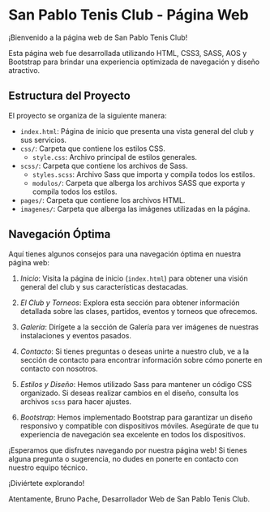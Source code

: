 # San Pablo Tenis Club - Página Web

¡Bienvenido a la página web de San Pablo Tenis Club!

Esta página web fue desarrollada utilizando HTML, CSS3, SASS, AOS y Bootstrap para brindar una experiencia optimizada de navegación y diseño atractivo.

## Estructura del Proyecto

El proyecto se organiza de la siguiente manera:

- `index.html`: Página de inicio que presenta una vista general del club y sus servicios.
- `css/`: Carpeta que contiene los estilos CSS.
  - `style.css`: Archivo principal de estilos generales.
- `scss/`: Carpeta que contiene los archivos de Sass.
  - `styles.scss`: Archivo Sass que importa y compila todos los estilos.
  - `modulos/`: Carpeta que alberga los archivos SASS que exporta y compila todos los estilos.
- `pages/`: Carpeta que contiene los archivos HTML.
- `imagenes/`: Carpeta que alberga las imágenes utilizadas en la página.

## Navegación Óptima

Aquí tienes algunos consejos para una navegación óptima en nuestra página web:

1. *Inicio*: Visita la página de inicio (`index.html`) para obtener una visión general del club y sus características destacadas.

2. *El Club y Torneos*: Explora esta sección para obtener información detallada sobre las clases, partidos, eventos y torneos que ofrecemos.

3. *Galería*: Dirígete a la sección de Galería para ver imágenes de nuestras instalaciones y eventos pasados.

4. *Contacto*: Si tienes preguntas o deseas unirte a nuestro club, ve a la sección de contacto para encontrar información sobre cómo ponerte en contacto con nosotros.

5. *Estilos y Diseño*: Hemos utilizado Sass para mantener un código CSS organizado. Si deseas realizar cambios en el diseño, consulta los archivos `scss` para hacer ajustes.

6. *Bootstrap*: Hemos implementado Bootstrap para garantizar un diseño responsivo y compatible con dispositivos móviles. Asegúrate de que tu experiencia de navegación sea excelente en todos los dispositivos.

¡Esperamos que disfrutes navegando por nuestra página web! Si tienes alguna pregunta o sugerencia, no dudes en ponerte en contacto con nuestro equipo técnico.

¡Diviértete explorando!

Atentamente,
Bruno Pache,
Desarrollador Web de San Pablo Tenis Club.
